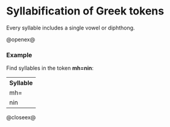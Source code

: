 # Syllabification of Greek tokens

Every syllable includes a single vowel or diphthong.


@openex@

### Example

Find syllables in the token <strong concordion:set="#wd">mh=nin</strong>:


<table concordion:verifyRows="#syll : getSyllables(#wd)">
 <tr>
    <th concordion:assertEquals="#syll">Syllable</th>
  </tr>

  <tr><td>mh=</td></tr>
  <tr><td>nin</td></tr>

</table>

@closeex@